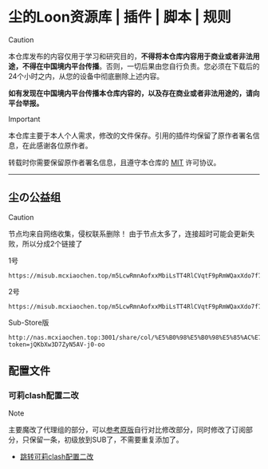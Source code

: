 # 尘的Loon资源库 | 插件 | 脚本 | 规则

> [!CAUTION]
> 本仓库发布的内容仅用于学习和研究目的，**不得将本仓库内容用于商业或者非法用途，不得在中国境内平台传播**。否则，一切后果由您自行负责。您必须在下载后的24个小时之内，从您的设备中彻底删除上述内容。
> 
> **如有发现在中国境内平台传播本仓库内容的，以及存在商业或者非法用途的，请向平台举报。**

> [!IMPORTANT]
> 本仓库主要于本人个人需求，修改的文件保存。引用的插件均保留了原作者署名信息，在此感谢各位原作者。
> 
> 转载时你需要保留原作者署名信息，且遵守本仓库的 [MIT](LICENSE.md) 许可协议。

------

## 尘の公益组
> [!CAUTION]
> 节点均来自网络收集，侵权联系删除！
> 由于节点太多了，连接超时可能会更新失败，所以分成2个链接了

1号
```
https://misub.mcxiaochen.top/m5LcwRmnAofxxMbiLsTT4RlCVqtF9pRmWQaxXdo7f7COsOfAal3P7Gaes3I7gZj6/free1
```
2号
```
https://misub.mcxiaochen.top/m5LcwRmnAofxxMbiLsTT4RlCVqtF9pRmWQaxXdo7f7COsOfAal3P7Gaes3I7gZj6/free2
```
Sub-Store版
```
http://nas.mcxiaochen.top:3001/share/col/%E5%B0%98%E5%B0%98%E5%85%AC%E7%9B%8A?token=jQKbXw3D7ZyN5AV-j0-oo
```


## 配置文件

### 可莉clash配置二改
  > [!NOTE]
  > 主要魔改了代理组的部分，可以[参考原版](https://github.com/luestr/ProxyResource/tree/main/Tool/Clash/Config)自行对比修改部分，同时修改了订阅部分，只保留一条，初级放到SUB了，不需要重复添加了。
  - [跳转可莉clash配置二改](https://github.com/mcxiaochenn/ProxyResource/blob/main/Clash/Config/Clash_Sample_Configuration_By_iKeLee_%E5%B0%98%E4%BA%8C%E6%94%B9.yaml)
